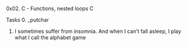 0x02. C - Functions, nested loops
C

Tasks
0. _putchar

1. I sometimes suffer from insomnia. And when I can't fall asleep, I play what I call the alphabet game
